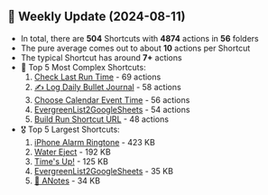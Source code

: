 ## 🎉 Weekly Update (2024-08-11)

* In total, there are **504** Shortcuts with **4874** actions in **56** folders
* The pure average comes out to about **10** actions per Shortcut
* The typical Shortcut has around **7+** actions
* 🏅 Top 5 Most Complex Shortcuts:
    1. [Check Last Run Time](./All%20Shortcuts/Utility%20Helper%20Functions/Check%20Last%20Run%20Time) - 69 actions
    2. [✍️ Log Daily Bullet Journal](./All%20Shortcuts/Notion%20API/%E2%9C%8D%EF%B8%8F%20Log%20Daily%20Bullet%20Journal) - 58 actions
    3. [Choose Calendar Event Time](./All%20Shortcuts/Utility%20Helper%20Functions/Choose%20Calendar%20Event%20Time) - 56 actions
    4. [EvergreenList2GoogleSheets](./All%20Shortcuts/Utility%20Helper%20Functions/EvergreenList2GoogleSheets) - 54 actions
    5. [Build Run Shortcut URL](./All%20Shortcuts/Shortcuts%20of%20Shortcuts/Build%20Run%20Shortcut%20URL) - 48 actions
* 🎖️ Top 5 Largest Shortcuts:
    1. [iPhone Alarm Ringtone](./All%20Shortcuts/Sound%20Files/iPhone%20Alarm%20Ringtone) - 423 KB
    2. [Water Eject](./All%20Shortcuts/Standalone%20Fun/Water%20Eject) - 192 KB
    3. [Time's Up!](./All%20Shortcuts/Sound%20Files/Time's%20Up!) - 125 KB
    4. [EvergreenList2GoogleSheets](./All%20Shortcuts/Utility%20Helper%20Functions/EvergreenList2GoogleSheets) - 35 KB
    5. [📑 ANotes](./All%20Shortcuts/My%20PPS%20%26%20PKMS/%F0%9F%93%91%20ANotes) - 34 KB
